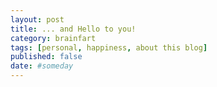 ```yaml
---
layout: post
title: ... and Hello to you!
category: brainfart
tags: [personal, happiness, about this blog]
published: false
date: #someday
---
```

